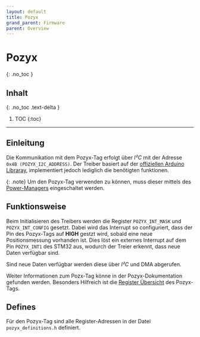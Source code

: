 ```yaml
---
layout: default
title: Pozyx
grand_parent: Firmware
parent: Overview
---
```


# Pozyx
{: .no_toc }

## Inhalt
{: .no_toc .text-delta }

1. TOC
{:toc}

---

## Einleitung

Die Kommunikation mit dem Pozyx-Tag erfolgt über *I²C* mit der Adresse `0x4B (POZYX_I2C_ADDRESS)`.
Der Treiber basiert auf der [offiziellen Arduino Libraray](https://github.com/pozyxLabs/Pozyx-Arduino-library), implementiert jedoch lediglich die benötigten funktionen.

{: .note}
Um den Pozyx-Tag verwenden zu können, muss dieser mittels des [Power-Managers]({{site.url}}/firmware/overview/power_manager.html) eingeschaltet werden.

## Funktionsweise

Beim Initialisieren des Treibers werden die Register `POZYX_INT_MASK` und `POZYX_INT_CONFIG` gesetzt.
Dabei wird das Interrupt so configuriert, dass der Pin des Pozyx-Tags auf **HIGH** gestzt wird, sobald eine neue Positionsmessung vorhanden ist.
Dies löst ein externes Interrupt auf dem Pin `POZYX_INT1` des STM32 aus, wodurch der Treier erkennt, dass neue Daten verfügbar sind.

Sind neue Daten verfügbar werden diese über *I²C* und DMA abgerufen.

Weiter Informationen zum Pozx-Tag könne in der Pozyx-Dokumentation gefunden werden.
Besonders Hilfreich ist die [Register Übersicht](https://docs.pozyx.io/creator/datasheet-register-overview#Datasheet&Registeroverview-POZYX_INT_MASK) des Pozyx-Tags.

## Defines

Für den Pozyx-Tag sind alle Register-Adressen in der Datei `pozyx_definitions.h` definiert.
